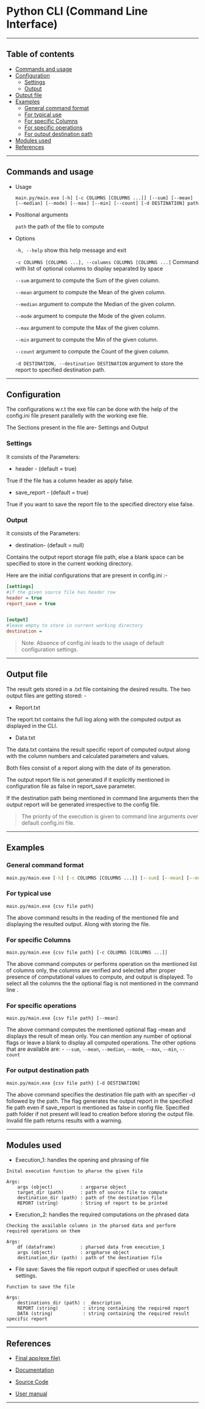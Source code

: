 # Python CLI (Command Line Interface)

---

## Table of contents

- [Commands and usage](#commands-and-usage)
- [Configuration](#configuration)
    - [Settings](#settings)
    - [Output](#output)
- [Output file](#output-file)
- [Examples](#examples)
    - [General command format](#general-command-format)
    - [For typical use](#for-typical-use)
    - [For specific Columns](#for-specific-columns)
    - [For specific operations](#for-specific-operations)
    - [For output destination path](#for-output-destination-path)
- [Modules used](#modules-used)
- [References](#references)

---

## Commands and usage

- Usage

      main.py/main.exe [-h] [-c COLUMNS [COLUMNS ...]] [--sum] [--mean] [--median] [--mode] [--max] [--min] [--count] [-d DESTINATION] path

- Positional arguments

  `path`                  the path of the file to compute

- Options

  `-h, --help`            show this help message and exit

  `-c COLUMNS [COLUMNS ...], --columns COLUMNS [COLUMNS ...]` Command with list of optional columns to display separated by space

  `--sum`                argument to compute the Sum of the given column.

  `--mean`                argument to compute the Mean of the given column.

  `--median`              argument to compute the Median of the given column.

  `--mode`                argument to compute the Mode of the given column.

  `--max`                 argument to compute the Max of the given column.

  `--min`                 argument to compute the Min of the given column.
  
  `--count`                 argument to compute the Count of the given column.

  `-d DESTINATION, --destination DESTINATION`                 argument to store the report to specified destination path.

---

## Configuration

The configurations w.r.t the exe file can be done with the help of the config.ini file present parallelly with the working exe file.

The Sections present in the file are- Settings and Output

### Settings

It consists of the Parameters:

- header - (default = true)

True if the file has a column header as apply false.

- save_report - (default = true)

True if you want to save the report file to the specified directory else false.

### Output

It consists of the Parameters:

- destination- (default = null)

Contains the output report storage file path, else a blank space can be specified to store in the current working directory.

Here are the initial configurations that are present in config.ini :-

```ini
[settings]
#if the given source file has header row
header = true
report_save = true


[output]
#leave empty to store in current working directory
destination = 
```

 > Note: Absence of config.ini leads to the usage of default configuration settings.

---

## Output file

The result gets stored in a .txt file containing the desired results. The two output files are getting stored: -  

- Report.txt

The report.txt contains the full log along with the computed output as displayed in the CLI.  

- Data.txt

The data.txt contains the result specific report of computed output along with the column numbers and calculated parameters and values.

Both files consist of a report along with the date of its generation.

The output report file is not generated if it explicitly mentioned in configuration file as false in report_save parameter.

If the destination path being mentioned in command line arguments then the output report  will be generated irrespective to the config file.

> The priority of the execution is given to command line arguments over default config.ini file.

---

## Examples

### General command format

```cmd
main.py/main.exe [-h] [-c COLUMNS [COLUMNS ...]] [--sum] [--mean] [--median] [--mode] [--max] [--min] [--count] [-d DESTINATION] path
``` 

### For typical use

    main.py/main.exe {csv file path} 

The above command results in the reading of the mentioned file and displaying the resulted output. Along with storing the file.  

### For specific Columns

    main.py/main.exe {csv file path} [-c COLUMNS [COLUMNS ...]] 

The above command computes or performs operation on the mentioned list of columns only, the columns are verified and selected after proper presence of computational values to compute, and output is displayed. To select all the columns the the optional flag is not mentioned in the command line  .

### For specific operations

    main.py/main.exe {csv file path} [--mean] 

The above command computes the mentioned optional flag –mean and displays the result of mean only. You can mention any number of optional flags or leave a blank to display all computed operations.
The other options that are available are: -
`--sum`, `--mean`, `--median`, `--mode`, `--max`, `--min`, `--count`

### For output destination path

    main.py/main.exe {csv file path} [-d DESTINATION] 

The above command specifies the destination file path with an specifier –d followed by the path. The flag generates the output report in the specified fie path even if save_report is mentioned as false in config file. Specified path folder if not present will lead to creation before storing the output file. Invalid file path returns results with a warning.  

---

## Modules used

- Execution_1: handles the opening and phrasing of file

```
Inital execution function to pharse the given file

Args:
    args (object)          : argparse object
    target_dir (path)      : path of source file to compute
    destination_dir (path) : path of the destination file
    REPORT (string)        : String of report to be printed
```

- Execution_2: handles the required computations on the phrased data

```
Checking the available columns in the pharsed data and perform required operations on them

Args:
    df (dataframe)         : pharsed data from execution_1
    args (object)          : argpharse object
    destination_dir (path) : path of the destination file
```

- File save: Saves the file report output if specified or uses default settings.

```
Function to save the file

Args:
    destinations_dir (path) : _description_
    REPORT (string)         : string containing the required report
    DATA (string)           : string containing the required result specific report
```

---

## References

- [Final app(exe file)](/Final_Deliverables/)

- [Documentation](/docs/)

- [Source Code](/Src/)

- [User manual](/README.md)

---
